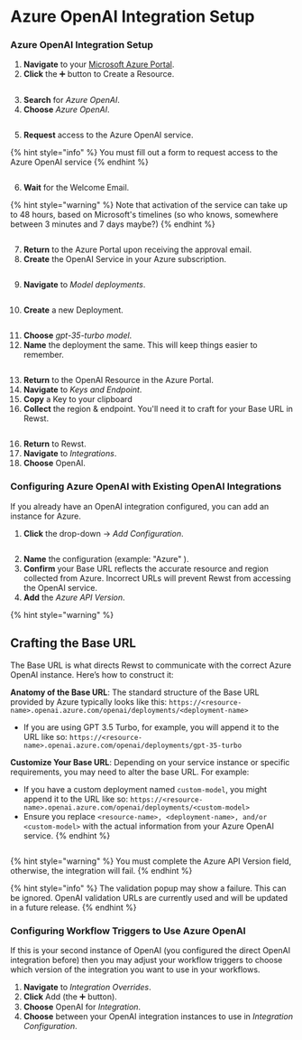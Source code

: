 # Azure OpenAI Integration Setup

### Azure OpenAI Integration Setup

1. **Navigate** to your [Microsoft Azure Portal](https://portal.azure.com).
2. **Click** the ➕ button to Create a Resource.

<figure><img src="../../../../.gitbook/assets/azure-ai-01 (1).png" alt=""><figcaption></figcaption></figure>

3. **Search** for _Azure OpenAI_.
4. **Choose** _Azure OpenAI_.

<figure><img src="../../../../.gitbook/assets/azure-ai-02.png" alt=""><figcaption></figcaption></figure>

5. **Request** access to the Azure OpenAI service.

{% hint style="info" %}
You must fill out a form to request access to the Azure OpenAI service
{% endhint %}

<figure><img src="../../../../.gitbook/assets/azure-ai-03.png" alt=""><figcaption></figcaption></figure>

6. **Wait** for the Welcome Email.

{% hint style="warning" %}
Note that activation of the service can take up to 48 hours, based on Microsoft's timelines (so who knows, somewhere between 3 minutes and 7 days maybe?)
{% endhint %}

<figure><img src="../../../../.gitbook/assets/azure-ai-04.png" alt=""><figcaption></figcaption></figure>

7. **Return** to the Azure Portal upon receiving the approval email.
8. **Create** the OpenAI Service in your Azure subscription.

<figure><img src="../../../../.gitbook/assets/azure-ai-05.png" alt=""><figcaption></figcaption></figure>

9. **Navigate** to _Model deployments_.

<figure><img src="../../../../.gitbook/assets/azure-ai-06.png" alt=""><figcaption></figcaption></figure>

10. **Create** a new Deployment.

<figure><img src="../../../../.gitbook/assets/azure-ai-07.png" alt=""><figcaption></figcaption></figure>

11. **Choose** _gpt-35-turbo model_.
12. **Name** the deployment the same. This will keep things easier to remember.

<figure><img src="../../../../.gitbook/assets/azure-ai-08.png" alt=""><figcaption></figcaption></figure>

13. **Return** to the OpenAI Resource in the Azure Portal.
14. **Navigate** to _Keys and Endpoint_.
15. **Copy** a Key to your clipboard
16. **Collect** the region & endpoint. You'll need it to craft for your Base URL in Rewst.

<figure><img src="../../../../.gitbook/assets/azure-ai-09.png" alt=""><figcaption></figcaption></figure>

16. **Return** to Rewst.
17. **Navigate** to _Integrations_.
18. **Choose** OpenAI.

### Configuring Azure OpenAI with Existing OpenAI Integrations

If you already have an OpenAI integration configured, you can add an instance for Azure.

1. **Click** the drop-down → _Add Configuration_.

<figure><img src="../../../../.gitbook/assets/azure-ai-10.png" alt=""><figcaption></figcaption></figure>

2. **Name** the configuration (example: "Azure" ).
3. **Confirm** your Base URL reflects the accurate resource and region collected from Azure. Incorrect URLs will prevent Rewst from accessing the OpenAI service.
4. **Add** the _Azure API Version_.

{% hint style="warning" %}
## Crafting the Base URL

The Base URL is what directs Rewst to communicate with the correct Azure OpenAI instance. Here’s how to construct it:

**Anatomy of the Base URL**: The standard structure of the Base URL provided by Azure typically looks like this: `https://<resource-name>.openai.azure.com/openai/deployments/<deployment-name>`

* If you are using GPT 3.5 Turbo, for example, you will append it to the URL like so: `https://<resource-name>.openai.azure.com/openai/deployments/gpt-35-turbo`

**Customize Your Base URL**: Depending on your service instance or specific requirements, you may need to alter the base URL. For example:

* If you have a custom deployment named `custom-model`, you might append it to the URL like so: `https://<resource-name>.openai.azure.com/openai/deployments/<custom-model>`
* Ensure you replace `<resource-name>, <deployment-name>, and/or` `<custom-model>` with the actual information from your Azure OpenAI service.
{% endhint %}

<figure><img src="../../../../.gitbook/assets/azure-ai-11.png" alt=""><figcaption></figcaption></figure>

{% hint style="warning" %}
You must complete the Azure API Version field, otherwise, the integration will fail.
{% endhint %}

{% hint style="info" %}
The validation popup may show a failure. This can be ignored. OpenAI validation URLs are currently used and will be updated in a future release.
{% endhint %}

### Configuring Workflow Triggers to Use Azure OpenAI

If this is your second instance of OpenAI (you configured the direct OpenAI integration before) then you may adjust your workflow triggers to choose which version of the integration you want to use in your workflows.

1. **Navigate** to _Integration Overrides_.
2. **Click** Add (the ➕ button).
3. **Choose** OpenAI for _Integration_.
4. **Choose** between your OpenAI integration instances to use in _Integration Configuration_.

<figure><img src="../../../../.gitbook/assets/azure-ai-12.png" alt=""><figcaption></figcaption></figure>
